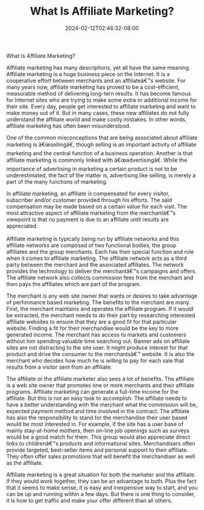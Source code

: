 ﻿---
title: "What Is Affiliate Marketing?"
date: 2024-02-12T02:46:32-08:00
description: "35 divers marketing articles Tips for Web Success"
featured_image: "/images/35 divers marketing articles.jpg"
tags: ["35 divers marketing articles"]
---

What Is Affiliate Marketing?


Affiliate marketing has many descriptions, yet all have the same meaning. Affiliate marketing is a huge business piece on the Internet. It is a cooperative effort between merchants and an affiliateâ€™s website. For many years now, affiliate marketing has proved to be a cost-efficient, measurable method of delivering long-tern results. It has become famous for Internet sites who are trying to make some extra or additional income for their site. Every day, people get interested to affiliate marketing and want to make money out of it. But in many cases, these new affiliates do not fully understand the affiliate world and make costly mistakes. In other words, affiliate marketing has often been misunderstood. 
  
One of the common misconceptions that are being associated about affiliate marketing is â€œsellingâ€, though selling is an important activity of affiliate marketing and the central function of a business operation. Another is that affiliate marketing is commonly linked with â€œadvertisingâ€. While the importance of advertising in marketing a certain product is not to be underestimated, the fact of the matter is, advertising like selling, is merely a part of the many functions of marketing. 

In affiliate marketing, an affiliate is compensated for every visitor, subscriber and/or customer provided through his efforts. The said compensation may be made based on a certain value for each visit. The most attractive aspect of affiliate marketing from the merchantâ€™s viewpoint is that no payment is due to an affiliate until results are appreciated. <br><br>
Affiliate marketing is typically being run by affiliate networks and this affiliate networks are composed of two functional bodies, the group affiliates and the group merchants. Each has their special function and role when it comes to affiliate marketing. The affiliate network acts as a third party between the merchant and the associated affiliates. The network provides the technology to deliver the merchantâ€™s campaigns and offers. The affiliate network also collects commission fees from the merchant and then pays the affiliates which are part of the program. 

The merchant is any web site owner that wants or desires to take advantage of performance based marketing. The benefits to the merchant are many. First, the merchant maintains and operates the affiliate program. If it would be extracted, the merchant needs to do their part by researching interested affiliate websites to ensure that they are a good fit for that particular website. Finding a fit for their merchandise would be the key to more generated income. The merchant has access to markets and customers without him spending valuable time searching out. Banner ads on affiliate sites are not distracting to the site user. It might produce interest for that product and drive the consumer to the merchantsâ€™ website. It is also the merchant who decides how much he is willing to pay for each sale that results from a visitor sent from an affiliate. 

The affiliate or the affiliate marketer also sees a lot of benefits. The affiliate is a web site owner that promotes one or more merchants and their affiliate programs. Affiliate marketing can generate a full-time income for the affiliate. But this is not an easy task to accomplish. The affiliate needs to have a better understanding with the merchant what the commission will be, expected payment method and time involved in the contract.  The affiliate has also the responsibility to stand for the merchandise their user based would be most interested in. For example, if the site has a user base of mainly stay-at-home mothers, then on-line job openings such as surveys would be a good match for them. This group would also appreciate direct links to childrenâ€™s products and informational sites. Merchandisers often provide targeted, best-seller items and personal support to their affiliate. They often offer sales promotions that will benefit the merchandiser as well as the affiliate. 

Affiliate marketing is a great situation for both the marketer and the affiliate. If they would work together, they can be an advantage to both. Plus the fact that it seems to make sense, it is easy and inexpensive way to start, and you can be up and running within a few days. But there is one thing to consider, it is how to get traffic and make your offer different than all others.   








	

